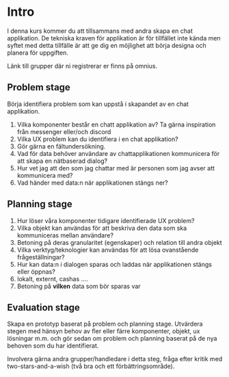 # Intro
I denna kurs kommer du att tillsammans med andra skapa en chat applikation. De tekniska kraven för applikation är för tillfället inte kända men syftet med detta tillfälle är att ge dig en möjlighet att börja designa och planera för uppgiften.


Länk till grupper där ni registrerar er finns på omnius.


## Problem stage
Börja identifiera problem som kan uppstå i skapandet av en chat applikation.
1. Vilka komponenter består en chatt applikation av? Ta gärna inspiration från messenger eller/och discord
2. Vilka UX problem kan du identifiera i en chat applikation?
  1. Gör gärna en fältundersökning.
3. Vad för data behöver användare av chattapplikationen kommunicera för att skapa en nätbaserad dialog?
4. Hur vet jag att den som jag chattar med är personen som jag avser att kommunicera med?
5. Vad händer med data:n när applikationen stängs ner?




## Planning stage
1. Hur löser våra komponenter tidigare identifierade UX problem?
2. Vilka objekt kan användas för att beskriva den data som ska kommuniceras mellan användare?
  1. Betoning på deras granularitet (egenskaper) och relation till andra objekt
3. Vilka verktyg/teknologier kan användas för att lösa ovanstående frågeställningar?
4. Hur kan data:n i dialogen sparas och laddas när applikationen stängs eller öppnas?
  1. lokalt, externt, cashas ....
  2. Betoning på **vilken** data som bör sparas var


## Evaluation stage
Skapa en prototyp baserat på problem och planning stage. Utvärdera stegen med hänsyn behov av fler eller färre komponenter, objekt, ux lösningar m.m. och gör sedan om problem och planning baserat på de nya behoven som du har identifierat.


Involvera gärna andra grupper/handledare i detta steg, fråga efter kritik med two-stars-and-a-wish (två bra och ett förbättringsområde).
